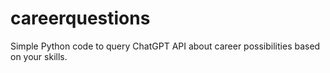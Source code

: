 # careerquestions
Simple Python code to query ChatGPT API about career possibilities based on your skills. 
